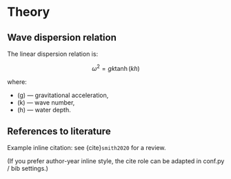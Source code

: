 # Theory

## Wave dispersion relation

The linear dispersion relation is:

$$
\omega^2 = g k \tanh(k h)
$$

where:
- \(g\) — gravitational acceleration,
- \(k\) — wave number,
- \(h\) — water depth.

## References to literature

Example inline citation: see {cite}`smith2020` for a review.

(If you prefer author-year inline style, the cite role can be adapted in conf.py / bib settings.)
